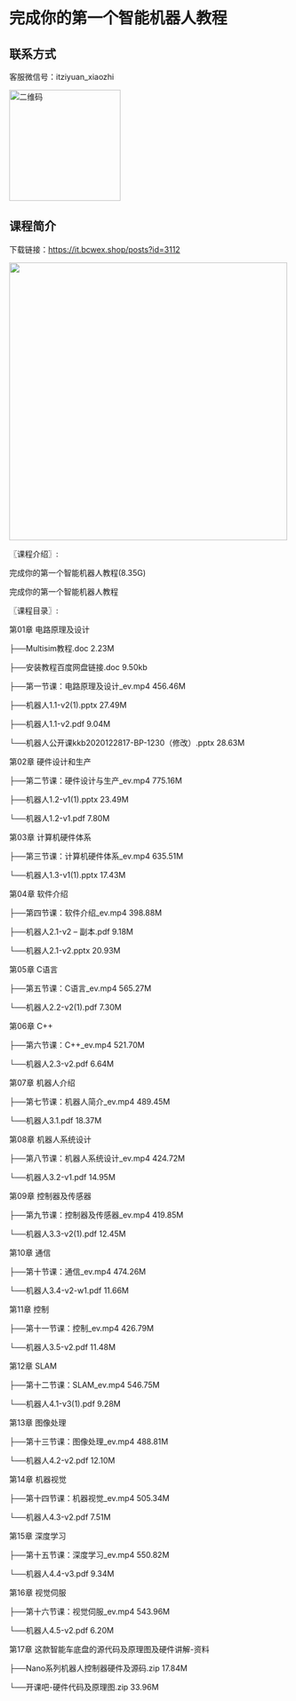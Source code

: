 # 完成你的第一个智能机器人教程

## 联系方式

客服微信号：itziyuan_xiaozhi

<img src="https://ziyuanyun.oss-cn-guangzhou.aliyuncs.com/common/20240614073449/666b82192834a.jpg" width="200" height="200" alt="二维码">

## 课程简介

下载链接：https://it.bcwex.shop/posts?id=3112

<img src="https://ziyuanyun.oss-cn-guangzhou.aliyuncs.com/yun/20240515185013/66449365a35ae.jpg" width="500" alt="">

  〖课程介绍〗:

 完成你的第一个智能机器人教程(8.35G)

 完成你的第一个智能机器人教程



 〖课程目录〗:

 第01章 电路原理及设计

 ├──Multisim教程.doc 2.23M

 ├──安装教程百度网盘链接.doc 9.50kb

 ├──第一节课：电路原理及设计_ev.mp4 456.46M

 ├──机器人1.1-v2(1).pptx 27.49M

 ├──机器人1.1-v2.pdf 9.04M

 └──机器人公开课kkb2020122817-BP-1230（修改）.pptx 28.63M

 第02章 硬件设计和生产

 ├──第二节课：硬件设计与生产_ev.mp4 775.16M

 ├──机器人1.2-v1(1).pptx 23.49M

 └──机器人1.2-v1.pdf 7.80M

 第03章 计算机硬件体系

 ├──第三节课：计算机硬件体系_ev.mp4 635.51M

 └──机器人1.3-v1(1).pptx 17.43M

 第04章 软件介绍

 ├──第四节课：软件介绍_ev.mp4 398.88M

 ├──机器人2.1-v2 &#8211; 副本.pdf 9.18M

 └──机器人2.1-v2.pptx 20.93M

 第05章 C语言

 ├──第五节课：C语言_ev.mp4 565.27M

 └──机器人2.2-v2(1).pdf 7.30M

 第06章 C++

 ├──第六节课：C++_ev.mp4 521.70M

 └──机器人2.3-v2.pdf 6.64M

 第07章 机器人介绍

 ├──第七节课：机器人简介_ev.mp4 489.45M

 └──机器人3.1.pdf 18.37M

 第08章 机器人系统设计

 ├──第八节课：机器人系统设计_ev.mp4 424.72M

 └──机器人3.2-v1.pdf 14.95M

 第09章 控制器及传感器

 ├──第九节课：控制器及传感器_ev.mp4 419.85M

 └──机器人3.3-v2(1).pdf 12.45M

 第10章 通信

 ├──第十节课：通信_ev.mp4 474.26M

 └──机器人3.4-v2-w1.pdf 11.66M

 第11章 控制

 ├──第十一节课：控制_ev.mp4 426.79M

 └──机器人3.5-v2.pdf 11.48M

 第12章 SLAM

 ├──第十二节课：SLAM_ev.mp4 546.75M

 └──机器人4.1-v3(1).pdf 9.28M

 第13章 图像处理

 ├──第十三节课：图像处理_ev.mp4 488.81M

 └──机器人4.2-v2.pdf 12.10M

 第14章 机器视觉

 ├──第十四节课：机器视觉_ev.mp4 505.34M

 └──机器人4.3-v2.pdf 7.51M

 第15章 深度学习

 ├──第十五节课：深度学习_ev.mp4 550.82M

 └──机器人4.4-v3.pdf 9.34M

 第16章 视觉伺服

 ├──第十六节课：视觉伺服_ev.mp4 543.96M

 └──机器人4.5-v2.pdf 6.20M

 第17章 这款智能车底盘的源代码及原理图及硬件讲解-资料

 ├──Nano系列机器人控制器硬件及源码.zip 17.84M

 └──开课吧-硬件代码及原理图.zip 33.96M

  